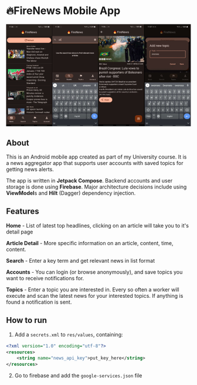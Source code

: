 # **🔥FireNews** Mobile App

!["Application Preview"](github_preview.png)

## About

This is an Android mobile app created as part of my University course. It is a news aggregator app that supports user accounts with saved topics for getting news alerts.

The app is written in **Jetpack Compose**. Backend accounts and user storage is done using **Firebase**. Major architecture decisions include using **ViewModel**s and **Hilt** (Dagger) dependency injection.

## Features

**Home** - List of latest top headlines, clicking on an article will take you to it's detail page

**Article Detail** - More specific information on an article, content, time, content.

**Search** - Enter a key term and get relevant news in list format

**Accounts** - You can login (or browse anonymously), and save topics you want to receive notifications for.

**Topics** - Enter a topic you are interested in. Every so often a worker will execute and scan the latest news for your interested topics. If anything is found a notification is sent.

## How to run

1. Add a `secrets.xml` to `res/values`, containing:

```XML
<?xml version="1.0" encoding="utf-8"?>
<resources>
    <string name="news_api_key">put_key_here</string>
</resources>
```

2. Go to firebase and add the `google-services.json` file
